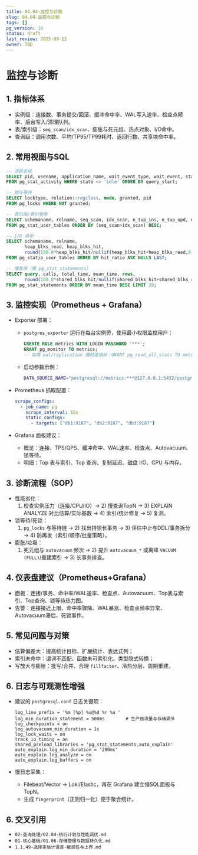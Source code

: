 ```yaml
---
title: 04.04-监控与诊断
slug: 04.04-监控与诊断
tags: []
pg_version: 16
status: draft
last_review: 2025-09-12
owner: TBD
---
```


# 监控与诊断

## 1. 指标体系

- 实例级：连接数、事务提交/回滚、缓冲命中率、WAL写入速率、检查点频率、后台写入/清理队列。
- 表/索引级：`seq_scan/idx_scan`、膨胀与死元组、热点对象、I/O命中。
- 查询级：调用次数、平均/TP95/TP99耗时、返回行数、共享块命中率。

## 2. 常用视图与SQL

```sql
-- 活跃会话
SELECT pid, usename, application_name, wait_event_type, wait_event, state, query
FROM pg_stat_activity WHERE state <> 'idle' ORDER BY query_start;

-- 锁与等待
SELECT locktype, relation::regclass, mode, granted, pid
FROM pg_locks WHERE NOT granted;

-- 表扫描/索引使用
SELECT schemaname, relname, seq_scan, idx_scan, n_tup_ins, n_tup_upd, n_tup_del
FROM pg_stat_user_tables ORDER BY (seq_scan+idx_scan) DESC;

-- I/O 命中
SELECT schemaname, relname,
       heap_blks_read, heap_blks_hit,
       round(100.0*heap_blks_hit/nullif(heap_blks_hit+heap_blks_read,0),2) AS hit_ratio
FROM pg_statio_user_tables ORDER BY hit_ratio ASC NULLS LAST;

-- 慢查询（需 pg_stat_statements）
SELECT query, calls, total_time, mean_time, rows,
       round(100.0*shared_blks_hit/nullif(shared_blks_hit+shared_blks_read,0),2) AS hit_percent
FROM pg_stat_statements ORDER BY mean_time DESC LIMIT 20;
```

## 3. 监控实现（Prometheus + Grafana）

- Exporter 部署：
  - `postgres_exporter` 运行在每台实例旁，使用最小权限监控用户：

    ```sql
    CREATE ROLE metrics WITH LOGIN PASSWORD '***';
    GRANT pg_monitor TO metrics;
    -- 如需 wal/replication 细粒度指标：GRANT pg_read_all_stats TO metrics;
    ```

  - 启动参数示例：

    ```bash
    DATA_SOURCE_NAME="postgresql://metrics:***@127.0.0.1:5432/postgres?sslmode=disable" ./postgres_exporter
    ```

- Prometheus 抓取配置：

  ```yaml
  scrape_configs:
    - job_name: pg
      scrape_interval: 15s
      static_configs:
        - targets: ["db1:9187", "db2:9187", "db3:9187"]
  ```

- Grafana 面板建议：
  - 概览：连接、TPS/QPS、缓冲命中、WAL速率、检查点、Autovacuum、锁等待。
  - 明细：Top 表与索引、Top 查询、复制延迟、磁盘 I/O、CPU 与内存。

## 3. 诊断流程（SOP）

- 性能劣化：
  1) 检查实例压力（连接/CPU/IO）→ 2) 慢查询TopN → 3) EXPLAIN ANALYZE 对比估算/实际基数 → 4) 索引/统计修复 → 5) 复测。
- 锁等待/死锁：
  1) `pg_locks` 与等待链 → 2) 找出持锁长事务 → 3) 评估中止与DDL/事务拆分 → 4) 防再发（索引/顺序/批量策略）。
- 膨胀/垃圾：
  1) 死元组与 `autovacuum` 频次 → 2) 提升 `autovacuum_*` 或离峰 `VACUUM (FULL)`/重建索引 → 3) 长事务排查。

## 4. 仪表盘建议（Prometheus+Grafana）

- 面板：连接/事务、命中率/WAL速率、检查点、Autovacuum、Top表与索引、Top查询、锁等待热力图。
- 告警：连接接近上限、命中率骤降、WAL暴涨、检查点频率异常、Autovacuum滞后、死锁事件。

## 5. 常见问题与对策

- 估算偏差大：提高统计目标、扩展统计、表达式列；
- 索引未命中：谓词不匹配、函数未可索引化、类型隐式转换；
- 写放大与膨胀：批写/合并、合理 `fillfactor`、冷热分层、周期重建。

## 6. 日志与可观测性增强

- 建议的 `postgresql.conf` 日志关键项：

  ```text
  log_line_prefix = '%m [%p] %u@%d %r %a '
  log_min_duration_statement = 500ms        # 生产按流量与存储调节
  log_checkpoints = on
  log_autovacuum_min_duration = 1s
  log_lock_waits = on
  track_io_timing = on
  shared_preload_libraries = 'pg_stat_statements,auto_explain'
  auto_explain.log_min_duration = '200ms'
  auto_explain.log_analyze = on
  auto_explain.log_buffers = on
  ```

- 慢日志采集：
  - Filebeat/Vector → Loki/Elastic，再在 Grafana 建立慢SQL面板与 TopN。
  - 生成 `fingerprint`（正则归一化）便于聚合统计。

## 6. 交叉引用

- `02-查询处理/02.04-执行计划与性能调优.md`
- `01-核心基础/01.06-存储管理与数据持久化.md`
- `1.1.49-选择率估计误差-敏感性与上界.md`
